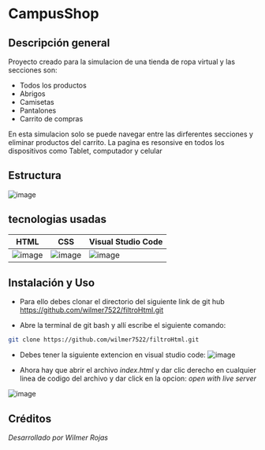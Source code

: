 # CampusShop

## Descripción general

Proyecto creado para la simulacion de una tienda de ropa virtual y las  secciones son:

* Todos los productos
* Abrigos
* Camisetas
* Pantalones
* Carrito de compras

En esta simulacion solo se puede navegar entre las dirferentes secciones y eliminar productos del carrito. La pagina es resonsive en todos los dispositivos como Tablet, computador y celular

## Estructura

![image](https://github.com/user-attachments/assets/7354c366-6d73-471f-966a-df60325edf2e)

## tecnologias usadas
|HTML|CSS|Visual Studio Code|
|--|--|--|
|![image](https://github.com/user-attachments/assets/e05ef67b-0866-4043-b2c8-93255915ddee)|![image](https://github.com/user-attachments/assets/fc2f7934-9a32-4fad-a55b-65bb8df3666c)|![image](https://github.com/user-attachments/assets/a754a89b-4f0e-484a-8b4f-17ef9499e4cd)|







## Instalación y Uso

- Para ello debes clonar el directorio del siguiente link de git hub https://github.com/wilmer7522/filtroHtml.git

- Abre la terminal de git bash y allí escribe el siguiente comando:     

``` bash 
git clone https://github.com/wilmer7522/filtroHtml.git
```
- Debes tener la siguiente extencion en visual studio code:
![image](https://github.com/user-attachments/assets/e691a425-489a-4364-bdbe-ba9e0ca5597a)

- Ahora hay que abrir el archivo *index.html* y dar clic derecho en cualquier linea de codigo del archivo y dar click en la opcion: *open with live server*


![image](https://github.com/user-attachments/assets/aa9e8a4b-acc3-4a0e-b10b-cd1276d6af21)


## Créditos
*Desarrollado por Wilmer Rojas*
